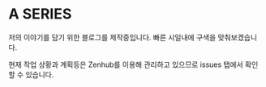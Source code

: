 # A SERIES

저의 이야기를 담기 위한 블로그를 제작중입니다. 빠른 시일내에 구색을 맞춰보겠습니다.

현재 작업 상황과 계획등은 Zenhub를 이용해 관리하고 있으므로 issues 탭에서 확인할 수 있습니다.
